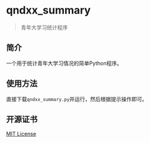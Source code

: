 # qndxx_summary

> 青年大学习统计程序

## 简介

一个用于统计青年大学习情况的简单Python程序。

## 使用方法

直接下载`qndxx_summary.py`并运行，然后根据提示操作即可。

## 开源证书

[MIT License](./LICENSE)
